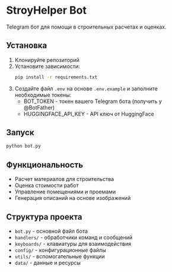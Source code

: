 # StroyHelper Bot

Telegram бот для помощи в строительных расчетах и оценках.

## Установка

1. Клонируйте репозиторий
2. Установите зависимости:
   ```bash
   pip install -r requirements.txt
   ```
3. Создайте файл `.env` на основе `.env.example` и заполните необходимые токены:
   - BOT_TOKEN - токен вашего Telegram бота (получить у @BotFather)
   - HUGGINGFACE_API_KEY - API ключ от HuggingFace

## Запуск

```bash
python bot.py
```

## Функциональность

- Расчет материалов для строительства
- Оценка стоимости работ
- Управление помещениями и проемами
- Генерация описаний на основе изображений

## Структура проекта

- `bot.py` - основной файл бота
- `handlers/` - обработчики команд и сообщений
- `keyboards/` - клавиатуры для взаимодействия
- `config/` - конфигурационные файлы
- `utils/` - вспомогательные функции
- `data/` - данные и ресурсы 